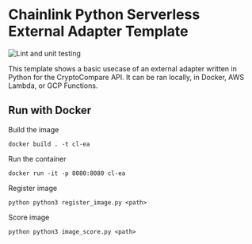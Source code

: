 # Chainlink Python Serverless External Adapter Template

![Lint and unit testing](https://github.com/thodges-gh/CL-EA-Python-Template/workflows/Lint%20and%20unit%20testing/badge.svg)

This template shows a basic usecase of an external adapter written in Python for the CryptoCompare API. It can be ran locally, in Docker, AWS Lambda, or GCP Functions.


## Run with Docker

Build the image

```
docker build . -t cl-ea
```

Run the container

```
docker run -it -p 8080:8080 cl-ea
```

Register image
```
python python3 register_image.py <path>
```

Score image
```
python python3 image_score.py <path>
```